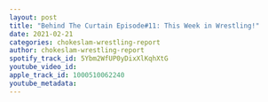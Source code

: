 ```yaml
---
layout: post
title: "Behind The Curtain Episode#11: This Week in Wrestling!"
date: 2021-02-21
categories: chokeslam-wrestling-report
author: chokeslam-wrestling-report
spotify_track_id: 5Ybm2WfUP0yDixXlKqhXtG
youtube_video_id: 
apple_track_id: 1000510062240
youtube_metadata: 
---
```

